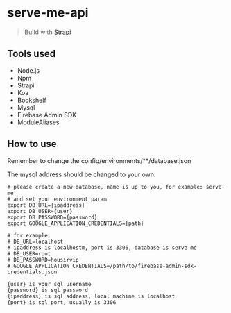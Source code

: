 # serve-me-api

> Build with [Strapi](https://strapi.io/)

## Tools used

- Node.js
- Npm
- Strapi
- Koa
- Bookshelf
- Mysql
- Firebase Admin SDK
- ModuleAliases

## How to use

Remember to change the config/environments/**/database.json

The mysql address should be changed to your own.

```shell
# please create a new database, name is up to you, for example: serve-me
# and set your environment param
export DB_URL={ipaddress}
export DB_USER={user}
export DB_PASSWORD={password}
export GOOGLE_APPLICATION_CREDENTIALS={path}

# for example: 
# DB_URL=localhost
# ipaddress is localhostm, port is 3306, database is serve-me
# DB_USER=root
# DB_PASSWORD=housirvip
# GOOGLE_APPLICATION_CREDENTIALS=/path/to/firebase-admin-sdk-credentials.json

{user} is your sql username
{password} is sql password
{ipaddress} is sql address, local machine is localhost
{port} is sql port, usually is 3306
```
